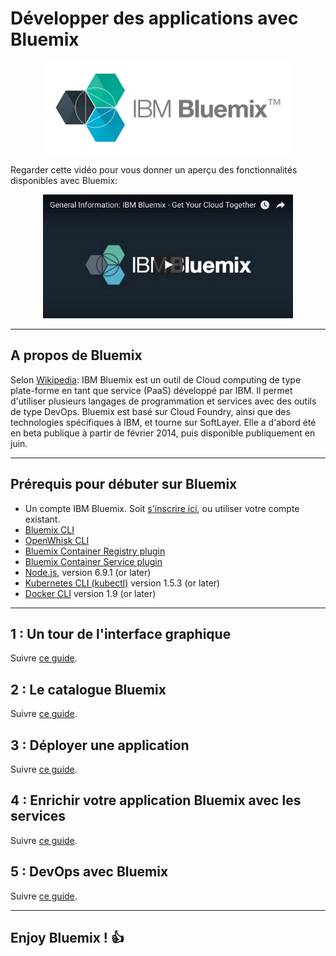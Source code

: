 # Développer des applications avec Bluemix

<!-- page_number: true -->
<!-- $size: 16:9 -->
<!-- prerender: true -->
<!-- footer: OPEN GROUPE - Formation Bluemix - JUIN 2017 -->


<center>
      <a href="https://www.bluemix.net"><img src="Bluemix.png" width="400" /></a>
</center>


Regarder cette vidéo pour vous donner un aperçu des fonctionnalités disponibles avec Bluemix:


<center>
      <a href="https://youtu.be/p9dZiMpbVH0"><img src="youtube.png" width="400" /></a>
</center>

<!-- page_number: true -->
<!-- $size: 16:9 -->
<!-- footer: OPEN GROUPE - Formation Bluemix - JUIN 2017 -->

---

## A propos de Bluemix


Selon [Wikipedia](https://fr.wikipedia.org/wiki/Bluemix):
IBM Bluemix est un outil de Cloud computing de type plate-forme en tant que service (PaaS) développé par IBM.
Il permet d'utiliser plusieurs langages de programmation et services avec des outils de type DevOps.
Bluemix est basé sur Cloud Foundry, ainsi que des technologies spécifiques à IBM, et tourne sur SoftLayer.
Elle a d'abord été en beta publique à partir de février 2014, puis disponible publiquement en juin.

---

## Prérequis pour débuter sur Bluemix

* Un compte IBM Bluemix. Soit [s'inscrire ici](https://console.ng.bluemix.net), ou utiliser votre compte existant.
* [Bluemix CLI](https://clis.ng.bluemix.net/ui/home.html)
* [OpenWhisk CLI](https://console.ng.bluemix.net/openwhisk/learn/cli)
* [Bluemix Container Registry plugin](https://console.ng.bluemix.net/docs/cli/plugins/registry/index.html)
* [Bluemix Container Service plugin](https://console.ng.bluemix.net/docs/containers/cs_cli_devtools.html)
* [Node.js](https://nodejs.org), version 6.9.1 (or later)
* [Kubernetes CLI (kubectl)](https://kubernetes.io/docs/tasks/kubectl/install/) version 1.5.3 (or later)
* [Docker CLI](https://docs.docker.com/engine/installation/) version 1.9 (or later)

---
## 1 : Un tour de l'interface graphique
Suivre [ce guide](tour/README.md).

## 2 : Le catalogue Bluemix
Suivre [ce guide](catalog/README.md).

## 3 : Déployer une application
Suivre [ce guide](deploy/README.md).

## 4 : Enrichir votre application Bluemix avec les services
Suivre [ce guide](services/README.md).

## 5 : DevOps avec Bluemix
Suivre [ce guide](devops/README.md).

---
## Enjoy Bluemix ! :+1:

